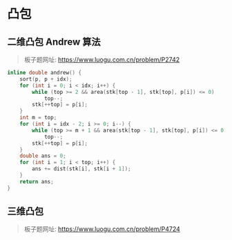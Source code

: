 # 凸包

## 二维凸包 Andrew 算法

> 板子题网址: https://www.luogu.com.cn/problem/P2742

```cpp
inline double andrew() {
    sort(p, p + idx);
    for (int i = 0; i < idx; i++) {
        while (top >= 2 && area(stk[top - 1], stk[top], p[i]) <= 0)
            top--;
        stk[++top] = p[i];
    }
    int m = top;
    for (int i = idx - 2; i >= 0; i--) {
        while (top >= m + 1 && area(stk[top - 1], stk[top], p[i]) <= 0)
            top--;
        stk[++top] = p[i];
    }
    double ans = 0;
    for (int i = 1; i < top; i++) {
        ans += dist(stk[i], stk[i + 1]);
    }
    return ans;
}
```

## 三维凸包

> 板子题网址: https://www.luogu.com.cn/problem/P4724

```cpp

```
